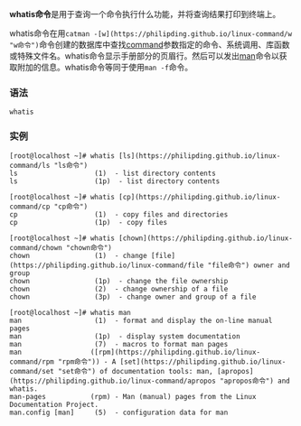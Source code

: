 **whatis命令**是用于查询一个命令执行什么功能，并将查询结果打印到终端上。

whatis命令在用`catman -[w](https://philipding.github.io/linux-command/w "w命令")`命令创建的数据库中查找[command](https://philipding.github.io/linux-command/command "command命令")参数指定的命令、系统调用、库函数或特殊文件名。whatis命令显示手册部分的页眉行。然后可以发出[man](https://philipding.github.io/linux-command/man "man命令")命令以获取附加的信息。whatis命令等同于使用`man -f`命令。

### 语法  

```
whatis
```

### 实例  

```
[root@localhost ~]# whatis [ls](https://philipding.github.io/linux-command/ls "ls命令")
ls                   (1)  - list directory contents
ls                   (1p)  - list directory contents

[root@localhost ~]# whatis [cp](https://philipding.github.io/linux-command/cp "cp命令")
cp                   (1)  - copy files and directories
cp                   (1p)  - copy files

[root@localhost ~]# whatis [chown](https://philipding.github.io/linux-command/chown "chown命令")
chown                (1)  - change [file](https://philipding.github.io/linux-command/file "file命令") owner and group
chown                (1p)  - change the file ownership
chown                (2)  - change ownership of a file
chown                (3p)  - change owner and group of a file

[root@localhost ~]# whatis man
man                  (1)  - format and display the on-line manual pages
man                  (1p)  - display system documentation
man                  (7)  - macros to format man pages
man                 ([rpm](https://philipding.github.io/linux-command/rpm "rpm命令")) - A [set](https://philipding.github.io/linux-command/set "set命令") of documentation tools: man, [apropos](https://philipding.github.io/linux-command/apropos "apropos命令") and whatis.
man-pages           (rpm) - Man (manual) pages from the Linux Documentation Project.
man.config [man]     (5)  - configuration data for man
```